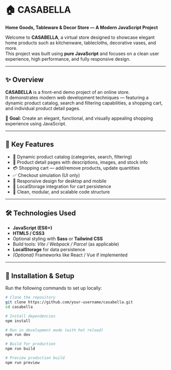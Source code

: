 # 🏠 CASABELLA

**Home Goods, Tableware & Decor Store — A Modern JavaScript Project**

Welcome to **CASABELLA**, a virtual store designed to showcase elegant home products such as kitchenware, tablecloths, decorative vases, and more.  
This project was built using **pure JavaScript** and focuses on a clean user experience, high performance, and fully responsive design.

---

## ✨ Overview
**CASABELLA** is a front-end demo project of an online store.  
It demonstrates modern web development techniques — featuring a dynamic product catalog, search and filtering capabilities, a shopping cart, and individual product detail pages.  

🎯 **Goal:** Create an elegant, functional, and visually appealing shopping experience using JavaScript.

---

## 🎯 Key Features
- 🛒 Dynamic product catalog (categories, search, filtering)  
- 📄 Product detail pages with descriptions, images, and stock info  
- 💳 Shopping cart — add/remove products, update quantities  
- ✅ Checkout simulation (UI only)  
- 📱 Responsive design for desktop and mobile  
- 💾 LocalStorage integration for cart persistence  
- 🎨 Clean, modular, and scalable code structure  

---

## 🛠️ Technologies Used
- **JavaScript (ES6+)**  
- **HTML5 / CSS3**  
- Optional styling with **Sass** or **Tailwind CSS**  
- Build tools: *Vite / Webpack / Parcel* (as applicable)  
- **LocalStorage** for data persistence  
- *(Optional)* Frameworks like React / Vue if implemented  

---

## 🚀 Installation & Setup

Run the following commands to set up locally:

```bash
# Clone the repository
git clone https://github.com/your-username/casabella.git
cd casabella

# Install dependencies
npm install

# Run in development mode (with hot reload)
npm run dev

# Build for production
npm run build

# Preview production build
npm run preview
